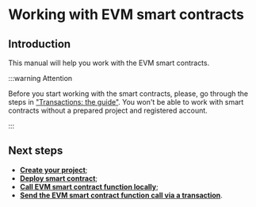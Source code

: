 # Working with EVM smart contracts

## Introduction

This manual will help you work with the EVM smart contracts.

:::warning Attention

Before you start working with the smart contracts, please, go through the steps in ["Transactions: the guide"](../transactions/01-intro.md). You won't be able to work with smart contracts without a prepared project and registered account.

:::

## Next steps

- [**Create your project**](./02-create-project.md);
- [**Deploy smart contract**](./03-deploy-smart-contract.md);
- [**Call EVM smart contract function locally**](./04-calling-function-locally.md);
- [**Send the EVM smart contract function call via a transaction**](./05-send-function-call-transaction.md).